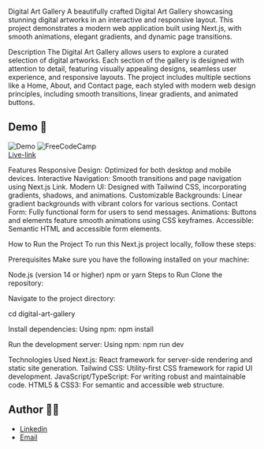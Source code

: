 Digital Art Gallery
A beautifully crafted Digital Art Gallery showcasing stunning digital artworks in an interactive and responsive layout. This project demonstrates a modern web application built using Next.js, with smooth animations, elegant gradients, and dynamic page transitions.

Description
The Digital Art Gallery allows users to explore a curated selection of digital artworks. Each section of the gallery is designed with attention to detail, featuring visually appealing designs, seamless user experience, and responsive layouts. The project includes multiple sections like a Home, About, and Contact page, each styled with modern web design principles, including smooth transitions, linear gradients, and animated buttons.

## Demo 📸


![Demo](./assests/drumphoto.PNG)
![FreeCodeCamp](./assests/drumfreecodecamp.PNG)
<br>
 [Live-link](https://darling-madeleine-3b4c04.netlify.app/ )

Features
Responsive Design: Optimized for both desktop and mobile devices.
Interactive Navigation: Smooth transitions and page navigation using Next.js Link.
Modern UI: Designed with Tailwind CSS, incorporating gradients, shadows, and animations.
Customizable Backgrounds: Linear gradient backgrounds with vibrant colors for various sections.
Contact Form: Fully functional form for users to send messages.
Animations: Buttons and elements feature smooth animations using CSS keyframes.
Accessible: Semantic HTML and accessible form elements.

How to Run the Project
To run this Next.js project locally, follow these steps:

Prerequisites
Make sure you have the following installed on your machine:

Node.js (version 14 or higher)
npm or yarn
Steps to Run
Clone the repository:



Navigate to the project directory:

cd digital-art-gallery

Install dependencies:
Using npm:
npm install

Run the development server:
Using npm:
npm run dev

Technologies Used
Next.js: React framework for server-side rendering and static site generation.
Tailwind CSS: Utility-first CSS framework for rapid UI development.
JavaScript/TypeScript: For writing robust and maintainable code.
HTML5 & CSS3: For semantic and accessible web structure.

## Author 👩‍💻

 - [Linkedin](https://www.linkedin.com/in/farhat-sharefi-13a101309?utm_source=share&utm_campaign=share_via&utm_content=profile&utm_medium=android_app)
- [Email](sharefifarhat@gmail.com)
